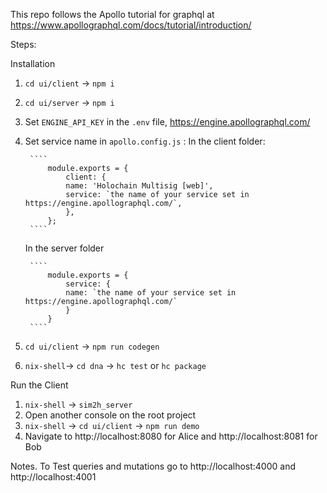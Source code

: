 This repo follows the Apollo tutorial for graphql at https://www.apollographql.com/docs/tutorial/introduction/

Steps:

Installation
1. `cd ui/client` -> `npm i`
2. `cd ui/server` -> `npm i`
3. Set `ENGINE_API_KEY` in the `.env` file, https://engine.apollographql.com/
4. Set service name in `apollo.config.js` :
    In the client folder:

        ````
            module.exports = {
                client: {
                name: 'Holochain Multisig [web]',
                service: `the name of your service set in https://engine.apollographql.com/`,
                },
            };
        ````
    
    In the server folder
    
        ````
            module.exports = {
                service: {
                name: `the name of your service set in https://engine.apollographql.com/`
                }
            } 
        ````


5. `cd ui/client` -> `npm run codegen`
6. `nix-shell`-> `cd dna` -> `hc test` or `hc package`


Run the Client
1. `nix-shell` -> `sim2h_server`
2. Open another console on the root project
3. `nix-shell` -> `cd ui/client` -> `npm run demo`
4. Navigate to http://localhost:8080 for Alice and http://localhost:8081 for Bob 

Notes. To Test queries and mutations go to http://localhost:4000 and http://localhost:4001